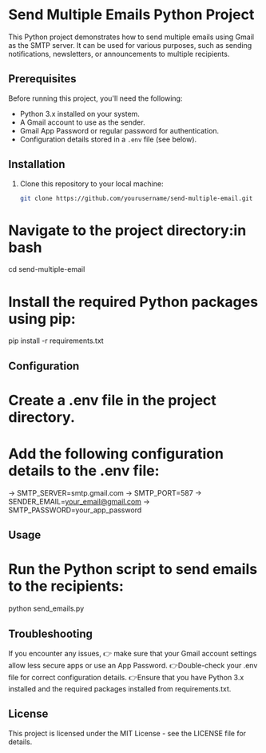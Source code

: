 # Send Multiple Emails Python Project

This Python project demonstrates how to send multiple emails using Gmail as the SMTP server. It can be used for various purposes, such as sending notifications, newsletters, or announcements to multiple recipients.

## Prerequisites

Before running this project, you'll need the following:

- Python 3.x installed on your system.
- A Gmail account to use as the sender.
- Gmail App Password or regular password for authentication.
- Configuration details stored in a `.env` file (see below).

## Installation

1. Clone this repository to your local machine:

   ```bash
   git clone https://github.com/yourusername/send-multiple-email.git

# Navigate to the project directory:in bash


cd send-multiple-email

# Install the required Python packages using pip:

pip install -r requirements.txt

## Configuration

# Create a .env file in the project directory.
# Add the following configuration details to the .env file:

 -> SMTP_SERVER=smtp.gmail.com
 -> SMTP_PORT=587
 -> SENDER_EMAIL=your_email@gmail.com
 -> SMTP_PASSWORD=your_app_password


## Usage
# Run the Python script to send emails to the recipients:

python send_emails.py

## Troubleshooting

If you encounter any issues, 
👉 make sure that your Gmail account settings allow less secure apps or use an App Password.
👉Double-check your .env file for correct configuration details.
👉Ensure that you have Python 3.x installed and the required packages installed from requirements.txt.

## License
This project is licensed under the MIT License - see the LICENSE file for details.